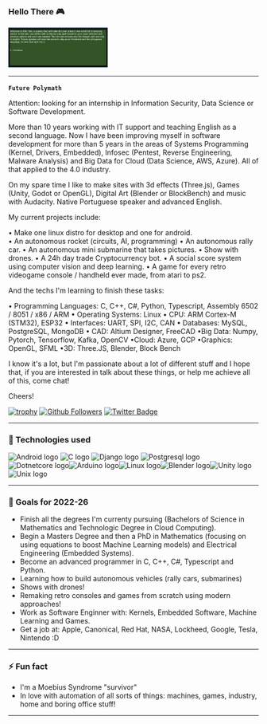 ### Hello There :video_game:

<img alt="Elf" width="200px" src=img/elftale1.gif/>

---

**`Future Polymath`**

Attention: looking for an internship in Information Security, Data Science or Software Development.

More than 10 years working with IT support and teaching English as a second language. Now I have been improving myself in software development for more than 5 years in the areas of Systems Programming (Kernel, Drivers, Embedded), Infosec (Pentest, Reverse Engineering, Malware Analysis) and Big Data for Cloud (Data Science, AWS, Azure). All of that applied to the 4.0 industry.  

On my spare time I like to make sites with 3d effects (Three.js), Games (Unity, Godot or OpenGL), Digital Art (Blender or BlockBench) and music with Audacity. Native Portuguese speaker and advanced English.

My current projects include: 

• Make one linux distro for desktop and one for android.   
• An autonomous rocket (circuits, AI, programming)
• An autonomous rally car.
• An autonomous mini submarine that takes pictures.
• Show with drones.
• A 24h day trade Cryptocurrency bot.
• A social score system using computer vision and deep learning.
• A game for every retro videogame console / handheld ever made, from atari to ps2.

And the techs I'm learning to finish these tasks: 

• Programming Languages: C, C++, C#, Python, Typescript, Assembly 6502 / 8051 / x86 / ARM
• Operating Systems: Linux
• CPU: ARM Cortex-M (STM32), ESP32
• Interfaces: UART, SPI, I2C, CAN
• Databases: MySQL, PostgreSQL, MongoDB
• CAD: Altium Designer, FreeCAD
•Big Data: Numpy, Pytorch, Tensorflow, Kafka, OpenCV
•Cloud: Azure, GCP
•Graphics: OpenGL, SFML
•3D: Three.JS, Blender, Block Bench

I know it's a lot, but I'm passionate about a lot of different stuff and I hope that, if you are interested in talk about these things, or help me achieve all of this, come chat!

Cheers!

[![trophy](https://github-profile-trophy.vercel.app/?username=victornas91)](https://github.com/ryo-ma/github-profile-trophy)
[![Github Followers](https://img.shields.io/github/followers/victornas91?color=06d6a0&label=Github%20Followers&style=for-the-badge)](https://github.com/victornas91?tab=followers)
[![Twitter Badge](https://img.shields.io/badge/-Twitter-1877f2?style=flat-square&logo=twitter&logoColor=white&link=https://twitter.com/IT_Victor91/)](https://twitter.com/IT_Victor91/)

---

### 🧰 Technologies used

<img src="https://github.com/victornas91/devicon/blob/master/icons/android/android-plain.svg" alt="Android logo" width="50" height="50" /> <img src="https://github.com/victornas91/devicon/blob/master/icons/c/c-plain.svg" alt="C logo" width="50" height="50" /> <img 
src="https://github.com/victornas91/devicon/blob/master/icons/django/django-plain.svg" alt="Django logo" width="50" height="50" /> <img 
src="https://github.com/victornas91/devicon/blob/master/icons/postgresql/postgresql-plain.svg" alt="Postgresql logo" width="50" height="50" /><img src="https://github.com/victornas91/devicon/blob/master/icons/dotnetcore/dotnetcore-plain.svg" alt="Dotnetcore logo" width="50" height="50" /><img src="https://github.com/victornas91/devicon/blob/master/icons/arduino/arduino-plain.svg" alt="Arduino logo" width="50" height="50" /><img src="https://github.com/victornas91/devicon/blob/master/icons/linux/linux-plain.svg" alt="Linux logo" width="50" height="50" /><img src="https://github.com/victornas91/devicon/blob/master/icons/blender/blender-original.svg" alt="Blender logo" width="50" height="50" /><img src="https://github.com/victornas91/devicon/blob/master/icons/unity/unity-original.svg" alt="Unity logo" width="50" height="50" /><img src="https://github.com/victornas91/devicon/blob/master/icons/unix/unix-original.svg" alt="Unix logo" width="50" height="50" />

---

### 🔭 Goals for 2022-26
- Finish all the degrees I'm currenty pursuing (Bachelors of Science in Mathematics and Technologic Degree in Cloud Computing).
- Begin a Masters Degree and then a PhD in Mathematics (focusing on using equations to boost Machine Learning models) and Electrical Engineering (Embedded Systems).
- Become an advanced programmer in C, C++, C#, Typescript and Python.
- Learning how to build autonomous vehicles (rally cars, submarines)
- Shows with drones!
- Remaking retro consoles and games from scratch using modern approaches!
- Work as Software Enginner with: Kernels, Embedded Software, Machine Learning and Games. 
- Get a job at: Apple, Canonical, Red Hat, NASA, Lockheed, Google, Tesla, Nintendo :D  

---

### ⚡ Fun fact
- I'm a Moebius Syndrome "survivor"
- In love with automation of all sorts of things: machines, games, industry, home and boring office stuff!  

---
